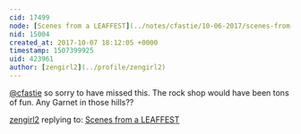 ```yaml
---
cid: 17499
node: [Scenes from a LEAFFEST](../notes/cfastie/10-06-2017/scenes-from-a-leaffest)
nid: 15004
created_at: 2017-10-07 18:12:05 +0000
timestamp: 1507399925
uid: 423961
author: [zengirl2](../profile/zengirl2)
---
```


[@cfastie](/profile/cfastie) so sorry to have missed this. The rock shop would have been tons of fun. Any Garnet in those hills??

[zengirl2](../profile/zengirl2) replying to: [Scenes from a LEAFFEST](../notes/cfastie/10-06-2017/scenes-from-a-leaffest)

